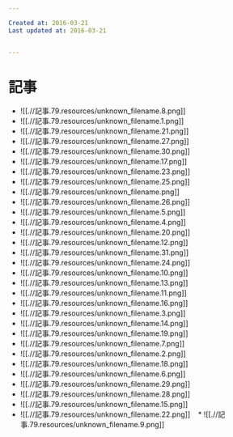 ```yaml
---

Created at: 2016-03-21
Last updated at: 2016-03-21


---
```


# 記事


* ![[.//記事.79.resources/unknown_filename.8.png]]
* ![[.//記事.79.resources/unknown_filename.1.png]]
* ![[.//記事.79.resources/unknown_filename.21.png]]
* ![[.//記事.79.resources/unknown_filename.27.png]]
* ![[.//記事.79.resources/unknown_filename.30.png]]
* ![[.//記事.79.resources/unknown_filename.17.png]]
* ![[.//記事.79.resources/unknown_filename.23.png]]
* ![[.//記事.79.resources/unknown_filename.25.png]]
* ![[.//記事.79.resources/unknown_filename.png]]
* ![[.//記事.79.resources/unknown_filename.26.png]]
* ![[.//記事.79.resources/unknown_filename.5.png]]
* ![[.//記事.79.resources/unknown_filename.4.png]]
* ![[.//記事.79.resources/unknown_filename.20.png]]
* ![[.//記事.79.resources/unknown_filename.12.png]]
* ![[.//記事.79.resources/unknown_filename.31.png]]
* ![[.//記事.79.resources/unknown_filename.24.png]]
* ![[.//記事.79.resources/unknown_filename.10.png]]
* ![[.//記事.79.resources/unknown_filename.13.png]]
* ![[.//記事.79.resources/unknown_filename.11.png]]
* ![[.//記事.79.resources/unknown_filename.16.png]]
* ![[.//記事.79.resources/unknown_filename.3.png]]
* ![[.//記事.79.resources/unknown_filename.14.png]]
* ![[.//記事.79.resources/unknown_filename.19.png]]
* ![[.//記事.79.resources/unknown_filename.7.png]]
* ![[.//記事.79.resources/unknown_filename.2.png]]
* ![[.//記事.79.resources/unknown_filename.18.png]]
* ![[.//記事.79.resources/unknown_filename.6.png]]
* ![[.//記事.79.resources/unknown_filename.29.png]]
* ![[.//記事.79.resources/unknown_filename.28.png]]
* ![[.//記事.79.resources/unknown_filename.15.png]]
* ![[.//記事.79.resources/unknown_filename.22.png]]
   * ![[.//記事.79.resources/unknown_filename.9.png]]

